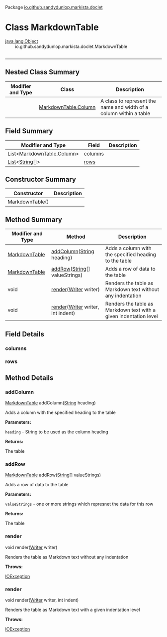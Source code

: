 Package [io.github.sandydunlop.markista.doclet](index.md)

# Class MarkdownTable
[java.lang.Object](https://docs.oracle.com/en/java/javase/24/docs/api/java.base/java/lang/Object.html)<br/>
&nbsp;&nbsp;&nbsp;&nbsp;&nbsp;&nbsp;&nbsp;&nbsp;io.github.sandydunlop.markista.doclet.MarkdownTable<br/>
<br/>

----


## Nested Class Summary

| Modifier and Type | Class                                           | Description                                                        |
|-------------------|-------------------------------------------------|--------------------------------------------------------------------|
|                   | [MarkdownTable.Column](MarkdownTable.Column.md) | A class to represent the name and width of a column within a table |

## Field Summary

| Modifier and Type                                                                                                                                                                                | Field               | Description |
|--------------------------------------------------------------------------------------------------------------------------------------------------------------------------------------------------|---------------------|-------------|
| [List](https://docs.oracle.com/en/java/javase/24/docs/api/java.base/java/util/List.html)&lt;[MarkdownTable.Column](MarkdownTable.Column.md)&gt;                                                  | [columns](#columns) |             |
| [List](https://docs.oracle.com/en/java/javase/24/docs/api/java.base/java/util/List.html)&lt;[String[]](https://docs.oracle.com/en/java/javase/24/docs/api/java.base/java/lang/String[].html)&gt; | [rows](#rows)       |             |

## Constructor Summary

| Constructor     | Description |
|-----------------|-------------|
| MarkdownTable() |             |

## Method Summary

| Modifier and Type                 | Method                                                                                                                           | Description                                                       |
|-----------------------------------|----------------------------------------------------------------------------------------------------------------------------------|-------------------------------------------------------------------|
| [MarkdownTable](MarkdownTable.md) | [addColumn](#addcolumn)([String](https://docs.oracle.com/en/java/javase/24/docs/api/java.base/java/lang/String.html) heading)    | Adds a column with the specified heading to the table             |
| [MarkdownTable](MarkdownTable.md) | [addRow](#addrow)([String](https://docs.oracle.com/en/java/javase/24/docs/api/java.base/java/lang/String.html)\[] valueStrings)  | Adds a row of data to the table                                   |
| void                              | [render](#render)([Writer](https://docs.oracle.com/en/java/javase/24/docs/api/java.base/java/io/Writer.html) writer)             | Renders the table as Markdown text without any indentation        |
| void                              | [render](#render)([Writer](https://docs.oracle.com/en/java/javase/24/docs/api/java.base/java/io/Writer.html) writer, int indent) | Renders the table as Markdown text with a given indentation level |

## Field Details

### columns



### rows




## Method Details

### addColumn

[MarkdownTable](MarkdownTable.md) addColumn([String](https://docs.oracle.com/en/java/javase/24/docs/api/java.base/java/lang/String.html) heading)

Adds a column with the specified heading to the table

**Parameters:**

`heading` - String to be used as the column heading

**Returns:**

The table

### addRow

[MarkdownTable](MarkdownTable.md) addRow([String](https://docs.oracle.com/en/java/javase/24/docs/api/java.base/java/lang/String.html)\[] valueStrings)

Adds a row of data to the table

**Parameters:**

`valueStrings` - one or more strings which represnet the data for this row

**Returns:**

The table

### render

void render([Writer](https://docs.oracle.com/en/java/javase/24/docs/api/java.base/java/io/Writer.html) writer)

Renders the table as Markdown text without any indentation

**Throws:**

[IOException](https://docs.oracle.com/en/java/javase/24/docs/api/java.base/java/io/IOException.html)

### render

void render([Writer](https://docs.oracle.com/en/java/javase/24/docs/api/java.base/java/io/Writer.html) writer, int indent)

Renders the table as Markdown text with a given indentation level

**Throws:**

[IOException](https://docs.oracle.com/en/java/javase/24/docs/api/java.base/java/io/IOException.html)

